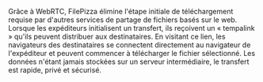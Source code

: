 Grâce à WebRTC, FilePizza élimine l'étape initiale de téléchargement requise par d'autres services de partage de fichiers basés sur le web. Lorsque les expéditeurs initialisent un transfert, ils reçoivent un « tempalink » qu'ils peuvent distribuer aux destinataires. En visitant ce lien, les navigateurs des destinataires se connectent directement au navigateur de l'expéditeur et peuvent commencer à télécharger le fichier sélectionné. Les données n'étant jamais stockées sur un serveur intermédiaire, le transfert est rapide, privé et sécurisé.
